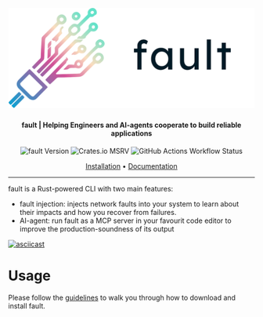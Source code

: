 <h2 align="center">
  <br>
  <p align="center"><img src="https://github.com/rebound-how/rebound/blob/main/docs/fault/docs/assets/logo-full.png"></p>
</h2>

<h4 align="center">fault | Helping Engineers and AI-agents cooperate to build reliable applications</h4>

<p align="center">
   <img alt="fault Version" src="https://img.shields.io/crates/v/fault-cli">
   <img alt="Crates.io MSRV" src="https://img.shields.io/crates/msrv/fault-cli">
  <img alt="GitHub Actions Workflow Status" src="https://img.shields.io/github/actions/workflow/status/rebound-how/rebound/release-fault-build.yaml">

</p>

<p align="center">
  <a href="https://fault-project.com/how-to/install/">Installation</a> •
  <a href="https://fault-project.com/tutorials/getting-started/">Documentation</a>
</p>

---

fault is a Rust-powered CLI with two main features:

* fault injection: injects network faults into your system to learn about their impacts and how you recover from failures.
* AI-agent: run fault as a MCP server in your favourit code editor to improve the production-soundness of its output

[![asciicast](https://asciinema.org/a/l2pc0o8bBTJULesRrevcMuugc.svg)](https://asciinema.org/a/l2pc0o8bBTJULesRrevcMuugc)

# Usage

Please follow the [guidelines][] to walk you through how to download and
install fault.

[guidelines]: https://fault-project.com/how-to/install/
